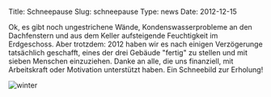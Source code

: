 Title: Schneepause
Slug: schneepause
Type: news
Date: 2012-12-15

Ok, es gibt noch ungestrichene Wände, Kondenswasserprobleme an den Dachfenstern und aus dem Keller aufsteigende Feuchtigkeit im Erdgeschoss. Aber trotzdem: 2012 haben wir es nach einigen Verzögerunge tatsächlich geschafft, eines der drei Gebäude "fertig" zu stellen und mit sieben Menschen einzuziehen. Danke an alle, die uns finanziell, mit Arbeitskraft oder Motivation unterstützt haben. Ein Schneebild zur Erholung!

<img src="/images/12_dez.png" alt="winter"/>
